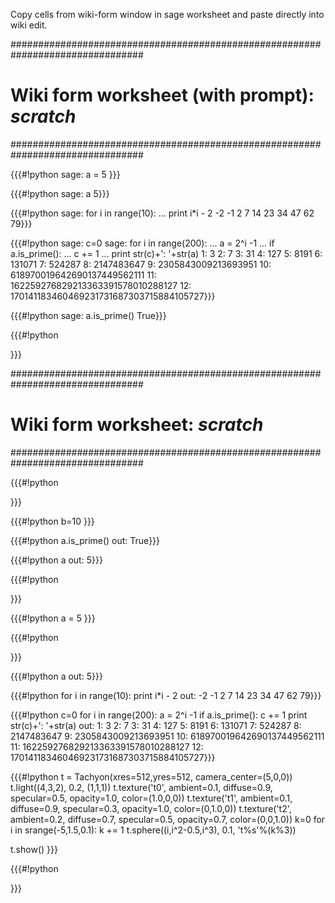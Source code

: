 Copy cells from wiki-form window in sage worksheet and paste directly into wiki edit.



################################################################################
# Wiki form worksheet (with prompt): _scratch_
################################################################################



{{{#!python
sage: a = 5
}}}

{{{#!python
sage: a
5}}}

{{{#!python
sage: for i in range(10):
...    print i*i - 2
-2
-1
2
7
14
23
34
47
62
79}}}

{{{#!python
sage: c=0
sage: for i in range(200):
...    a = 2^i -1
...    if a.is_prime():
...        c += 1
...        print str(c)+': '+str(a)
1: 3
2: 7
3: 31
4: 127
5: 8191
6: 131071
7: 524287
8: 2147483647
9: 2305843009213693951
10: 618970019642690137449562111
11: 162259276829213363391578010288127
12: 170141183460469231731687303715884105727}}}

{{{#!python
sage: a.is_prime()
True}}}

{{{#!python

}}}

################################################################################
# Wiki form worksheet: _scratch_
################################################################################



{{{#!python

}}}

{{{#!python
b=10
}}}

{{{#!python
a.is_prime()
out: True}}}

{{{#!python
a
out: 5}}}

{{{#!python

}}}

{{{#!python
a = 5
}}}

{{{#!python

}}}

{{{#!python
a
out: 5}}}

{{{#!python
for i in range(10):
    print i*i - 2
out: -2
 -1
 2
 7
 14
 23
 34
 47
 62
 79}}}

{{{#!python
c=0
for i in range(200):
    a = 2^i -1
    if a.is_prime():
        c += 1
        print str(c)+': '+str(a)
out: 1: 3
 2: 7
 3: 31
 4: 127
 5: 8191
 6: 131071
 7: 524287
 8: 2147483647
 9: 2305843009213693951
 10: 618970019642690137449562111
 11: 162259276829213363391578010288127
 12: 170141183460469231731687303715884105727}}}

{{{#!python
t = Tachyon(xres=512,yres=512, camera_center=(5,0,0))
t.light((4,3,2), 0.2, (1,1,1))
t.texture('t0', ambient=0.1, diffuse=0.9, specular=0.5, opacity=1.0, color=(1.0,0,0))
t.texture('t1', ambient=0.1, diffuse=0.9, specular=0.3, opacity=1.0, color=(0,1.0,0))
t.texture('t2', ambient=0.2, diffuse=0.7, specular=0.5, opacity=0.7, color=(0,0,1.0))
k=0
for i in srange(-5,1.5,0.1):
    k += 1
    t.sphere((i,i^2-0.5,i^3), 0.1, 't%s'%(k%3))

t.show()
}}}

{{{#!python

}}}
